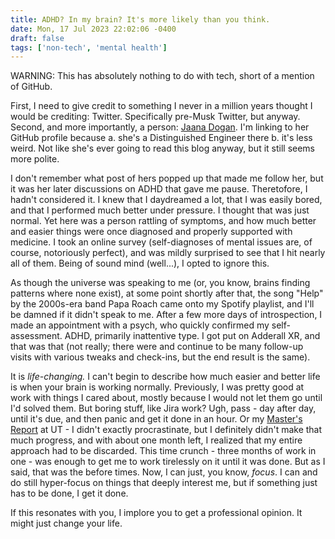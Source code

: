 ```yaml
---
title: ADHD? In my brain? It's more likely than you think.
date: Mon, 17 Jul 2023 22:02:06 -0400
draft: false
tags: ['non-tech', 'mental health']
---
```


WARNING: This has absolutely nothing to do with tech, short of a mention of GitHub.

First, I need to give credit to something I never in a million years thought I would be crediting: Twitter. Specifically pre-Musk Twitter, but anyway. Second, and more importantly, a person: [Jaana Dogan](https://github.com/rakyll). I'm linking to her GitHub profile because a. she's a Distinguished Engineer there b. it's less weird. Not like she's ever going to read this blog anyway, but it still seems more polite.

I don't remember what post of hers popped up that made me follow her, but it was her later discussions on ADHD that gave me pause. Theretofore, I hadn't considered it. I knew that I daydreamed a lot, that I was easily bored, and that I performed much better under pressure. I thought that was just normal. Yet here was a person rattling of symptoms, and how much better and easier things were once diagnosed and properly supported with medicine. I took an online survey (self-diagnoses of mental issues are, of course, notoriously perfect), and was mildly surprised to see that I hit nearly all of them. Being of sound mind (well...), I opted to ignore this.

As though the universe was speaking to me (or, you know, brains finding patterns where none exist), at some point shortly after that, the song "Help" by the 2000s-era band Papa Roach came onto my Spotify playlist, and I'll be damned if it didn't speak to me. After a few more days of introspection, I made an appointment with a psych, who quickly confirmed my self-assessment. ADHD, primarily inattentive type. I got put on Adderall XR, and that was that (not really; there were and continue to be many follow-up visits with various tweaks and check-ins, but the end result is the same).

It is _life-changing._ I can't begin to describe how much easier and better life is when your brain is working normally. Previously, I was pretty good at work with things I cared about, mostly because I would not let them go until I'd solved them. But boring stuff, like Jira work? Ugh, pass - day after day, until it's due, and then panic and get it done in an hour. Or my [Master's Report](https://sgarland.dev/posts/2020-11-10-ascertaining-gender-of-github) at UT - I didn't exactly procrastinate, but I definitely didn't make that much progress, and with about one month left, I realized that my entire approach had to be discarded. This time crunch - three months of work in one - was enough to get me to work tirelessly on it until it was done. But as I said, that was the before times. Now, I can just, you know, _focus_. I can and do still hyper-focus on things that deeply interest me, but if something just has to be done, I get it done.

If this resonates with you, I implore you to get a professional opinion. It might just change your life.


